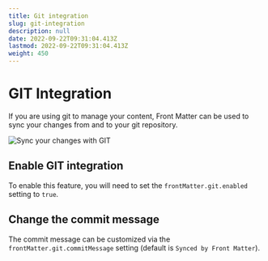 ```yaml
---
title: Git integration
slug: git-integration
description: null
date: 2022-09-22T09:31:04.413Z
lastmod: 2022-09-22T09:31:04.413Z
weight: 450
---
```


# GIT Integration

If you are using git to manage your content, Front Matter can be used to sync your changes from and
to your git repository.

![Sync your changes with GIT][01]

## Enable GIT integration

To enable this feature, you will need to set the `frontMatter.git.enabled` setting to `true`.

## Change the commit message

The commit message can be customized via the `frontMatter.git.commitMessage` setting (default is
`Synced by Front Matter`).

<!-- Link References -->
[01]: /releases/v8.1.0/git-integration.png
